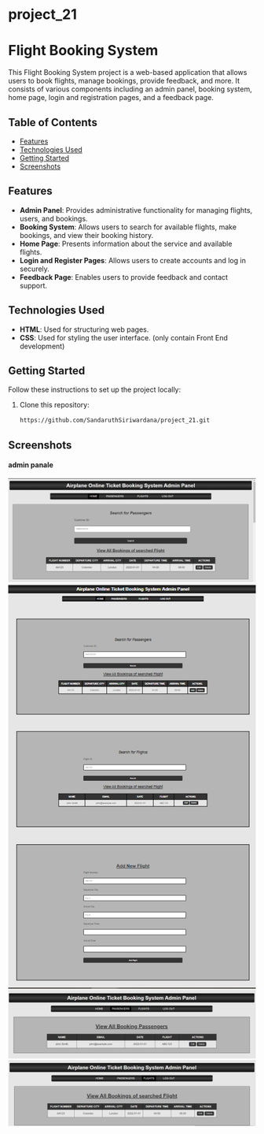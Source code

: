 # project_21
# Flight Booking System

This Flight Booking System project is a web-based application that allows users to book flights, manage bookings, provide feedback, and more. It consists of various components including an admin panel, booking system, home page, login and registration pages, and a feedback page.

## Table of Contents

- [Features](#features)
- [Technologies Used](#technologies-used)
- [Getting Started](#getting-started)
- [Screenshots](#screenshots)

## Features

- **Admin Panel**: Provides administrative functionality for managing flights, users, and bookings.
- **Booking System**: Allows users to search for available flights, make bookings, and view their booking history.
- **Home Page**: Presents information about the service and available flights.
- **Login and Register Pages**: Allows users to create accounts and log in securely.
- **Feedback Page**: Enables users to provide feedback and contact support.

## Technologies Used

- **HTML**: Used for structuring web pages.
- **CSS**: Used for styling the user interface.
(only contain Front End development)

## Getting Started

Follow these instructions to set up the project locally:

1. Clone this repository:
   ```bash
   https://github.com/SandaruthSiriwardana/project_21.git
   ```

## Screenshots
#### admin panale
![Alt text](https://github.com/SandaruthSiriwardana/project_21/blob/04b0d3376549cddef160930f8fba3adf1c839e14/SS/admin%20home.png)
![Alt text](https://github.com/SandaruthSiriwardana/project_21/blob/04b0d3376549cddef160930f8fba3adf1c839e14/SS/admin%202.png)
![Alt text](https://github.com/SandaruthSiriwardana/project_21/blob/04b0d3376549cddef160930f8fba3adf1c839e14/SS/admin%203.png)
![Alt text](https://github.com/SandaruthSiriwardana/project_21/blob/04b0d3376549cddef160930f8fba3adf1c839e14/SS/amin%204.png)
